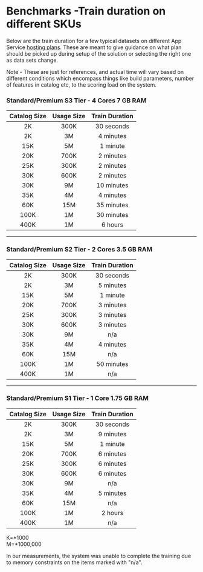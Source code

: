 # Benchmarks -Train duration on different SKUs

Below are the train duration for a few typical datasets on different App Service [hosting plans](https://azure.microsoft.com/en-us/pricing/details/app-service/). These are meant to give guidance on what plan should be picked up during setup of the solution or selecting the right one as data sets change.

Note - These are just for references, and actual time will vary based on different conditions which encompass things like build parameters, number of features in catalog etc, to the scoring load on the system.

### Standard/Premium S3 Tier - 4 Cores 7 GB RAM

|Catalog Size|Usage Size|Train Duration|
|:-:|:-:|:-:|
|2K|300K|30 seconds|
|2K|3M|4 minutes|
|15K|5M|1 minute|
|20K|700K|2 minutes|
|25K|300K|2 minutes|
|30K|600K|2 minutes|
|30K|9M|10 minutes|
|35K|4M|4 minutes|
|60K|15M|35 minutes|
|100K|1M|30 minutes|
|400K|1M|6 hours|

---

### Standard/Premium S2 Tier - 2 Cores 3.5 GB RAM

|Catalog Size|Usage Size|Train Duration|
|:-:|:-:|:-:|
|2K|300K|30 seconds|
|2K|3M|5 minutes|
|15K|5M|1 minute|
|20K|700K|3 minutes|
|25K|300K|3 minutes|
|30K|600K|3 minutes|
|30K|9M|n/a|
|35K|4M|4 minutes|
|60K|15M|n/a|
|100K|1M|50 minutes|
|400K|1M|n/a|

---

### Standard/Premium S1 Tier - 1 Core 1.75 GB RAM

|Catalog Size|Usage Size|Train Duration|
|:-:|:-:|:-:|
|2K|300K|30 seconds|
|2K|3M|9 minutes|
|15K|5M|1 minute|
|20K|700K|6 minutes|
|25K|300K|6 minutes|
|30K|600K|6 minutes|
|30K|9M|n/a|
|35K|4M|5 minutes|
|60K|15M|n/a|
|100K|1M|2 hours|
|400K|1M|n/a|

K=*1000  
M=*1000,000

In our measurements, the system was unable to complete the training due to memory constraints on the items marked with "n/a".
